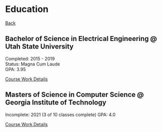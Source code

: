 # Education

[Back](./)

## Bachelor of Science in Electrical Engineering @ Utah State University

Completed: 2015 - 2019  
Status: Magna Cum Laude  
GPA: 3.95

[Course Work Details](./courses/usuEE.md)

## Masters of Science in Computer Science @ Georgia Institute of Technology

Incomplete: 2021 (3 of 10 classes complete)
GPA: 4.0

[Course Work Details](./courses/gtechCS.md)
